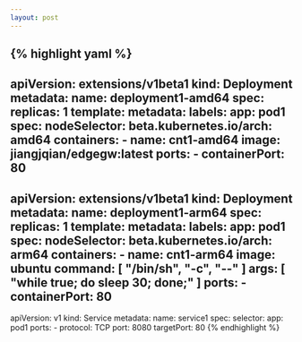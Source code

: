 ```yaml
---
layout: post
---
```


{% highlight yaml %}
---
apiVersion: extensions/v1beta1
kind: Deployment
metadata:
        name: deployment1-amd64
spec:
        replicas: 1
        template:
                metadata:
                        labels:
                                app: pod1
                spec:
                        nodeSelector:
                                beta.kubernetes.io/arch: amd64
                        containers:
                                - name: cnt1-amd64
                                  image: jiangjqian/edgegw:latest
                                  ports:
                                        - containerPort: 80
---
apiVersion: extensions/v1beta1
kind: Deployment
metadata:
        name: deployment1-arm64
spec:
        replicas: 1
        template:
                metadata:
                        labels:
                                app: pod1
                spec:
                        nodeSelector:
                                beta.kubernetes.io/arch: arm64
                        containers:
                                - name: cnt1-arm64
                                  image: ubuntu
                                  command: [ "/bin/sh", "-c", "--" ]
                                  args: [ "while true; do sleep 30; done;" ]
                                  ports:
                                        - containerPort: 80
---                                          
apiVersion: v1
kind: Service
metadata:
        name: service1
spec:
        selector:
                app: pod1
        ports:
              - protocol: TCP
                port: 8080
                targetPort: 80
{% endhighlight %}
